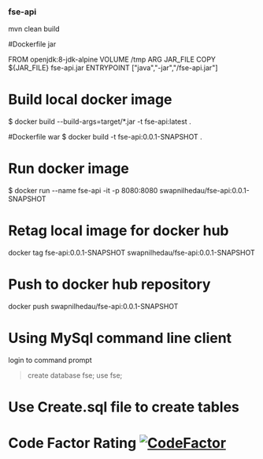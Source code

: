 ### fse-api

mvn clean build


#Dockerfile jar

FROM openjdk:8-jdk-alpine
VOLUME /tmp
ARG JAR_FILE
COPY ${JAR_FILE} fse-api.jar
ENTRYPOINT ["java","-jar","/fse-api.jar"]

# Build local docker image
$ docker build --build-args=target/*.jar -t fse-api:latest .


#Dockerfile war
$ docker build -t fse-api:0.0.1-SNAPSHOT .


# Run docker image
$ docker run --name fse-api -it -p 8080:8080 swapnilhedau/fse-api:0.0.1-SNAPSHOT

# Retag local image for docker hub
docker tag fse-api:0.0.1-SNAPSHOT swapnilhedau/fse-api:0.0.1-SNAPSHOT

# Push to docker hub repository
docker push swapnilhedau/fse-api:0.0.1-SNAPSHOT

# Using MySql command line client
login to command prompt
> create database fse;
> use fse;

# Use Create.sql file to create tables


# Code Factor Rating [![CodeFactor](https://www.codefactor.io/repository/github/swapnilhedau/fse-api/badge)](https://www.codefactor.io/repository/github/swapnilhedau/fse-api)
